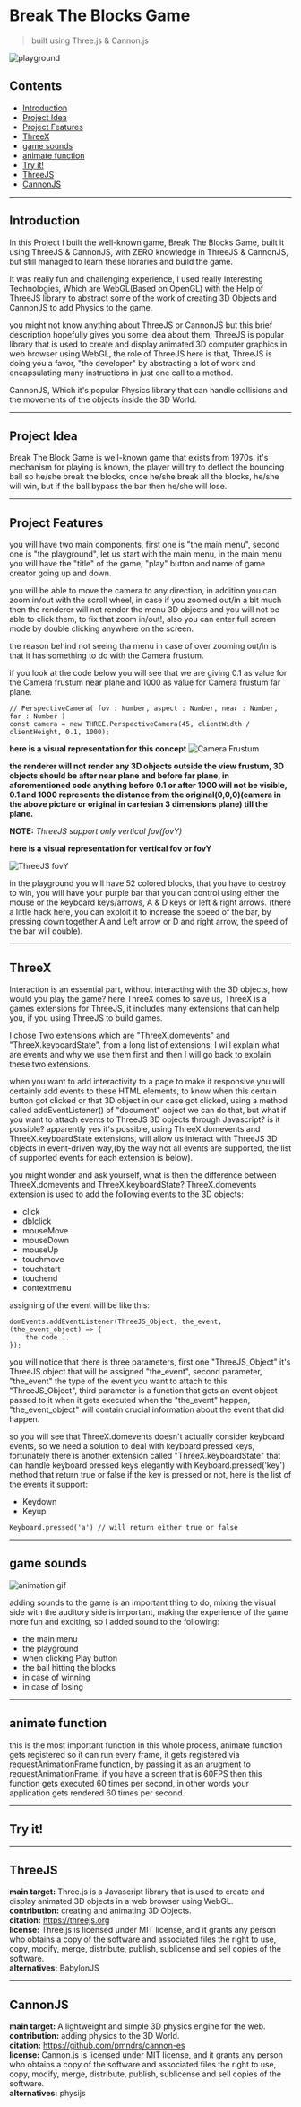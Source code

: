 # Break The Blocks Game

> built using Three.js & Cannon.js

![playground](Images/README-files/main_menu.png)

<!-- adding space -->

## Contents

-   [Introduction](#introduction)
-   [Project Idea](#project-idea)
-   [Project Features](#project-features)
-   [ThreeX](#threex)
-   [game sounds](#game-sounds)
-   [animate function](#animate-function)
-   [Try it!](#try-it)
-   [ThreeJS](#threejs)
-   [CannonJS](#cannonjs)

---

<!-- adding space -->

## Introduction

In this Project I built the well-known game, Break The Blocks Game, built it using ThreeJS & CannonJS, with ZERO knowledge in ThreeJS & CannonJS, but still managed to learn these libraries and build the game.

It was really fun and challenging experience, I used really Interesting Technologies, Which are WebGL(Based on OpenGL) with the Help of ThreeJS library to abstract some of the work of creating 3D Objects and CannonJS to add Physics to the game.

you might not know anything about ThreeJS or CannonJS but this brief description hopefully gives you some idea about them, ThreeJS is popular library that is used to create and display animated 3D computer graphics in web browser using WebGL, the role of ThreeJS here is that, ThreeJS is doing you a favor, "the developer" by abstracting a lot of work and encapsulating many instructions in just one call to a method.

CannonJS, Which it's popular Physics library that can handle collisions and the movements of the objects inside the 3D World.

---

## Project Idea

Break The Block Game is well-known game that exists from 1970s, it's mechanism for playing is known, the player will try to deflect the bouncing ball so he/she break the blocks, once he/she break all the blocks, he/she will win, but if the ball bypass the bar then he/she will lose.

---

## Project Features

you will have two main components, first one is "the main menu", second one is "the playground", let us start with the main menu, in the main menu you will have the "title" of the game, "play" button and name of game creator going up and down.

you will be able to move the camera to any direction, in addition you can zoom in/out with the scroll wheel, in case if you zoomed out/in a bit much then the renderer will not render the menu 3D objects and you will not be able to click them, to fix that zoom in/out!, also you can enter full screen mode by double clicking anywhere on the screen.

the reason behind not seeing tha menu in case of over zooming out/in is
that it has something to do with the Camera frustum.

if you look at the code below you will see that we are giving 0.1 as value for the Camera frustum near plane and 1000 as value for Camera frustum far plane.

```
// PerspectiveCamera( fov : Number, aspect : Number, near : Number, far : Number )
const camera = new THREE.PerspectiveCamera(45, clientWidth / clientHeight, 0.1, 1000);
```

**here is a visual representation for this concept**
![Camera Frustum](/Images/README-files/VisualCameraFrustum.png)

**the renderer will not render any 3D objects outside the view frustum, 3D objects should be after near plane and before far plane, in aforementioned code
anything before 0.1 or after 1000 will not be visible, 0.1 and 1000 represents the distance from the original(0,0,0)(camera in the above picture or original in cartesian 3 dimensions plane) till the plane.**

**NOTE:** _ThreeJS support only vertical fov(fovY)_

**here is a visual representation for vertical fov or fovY**

![ThreeJS fovY](/Images/README-files/output-onlinepngtools.png)

in the playground you will have 52 colored blocks, that you have to destroy to win, you will have your purple bar that you can control using either the mouse or the keyboard keys/arrows, A & D keys or left & right arrows. (there a little hack here, you can exploit it to increase the speed of the bar, by pressing down together A and Left arrow or D and right arrow, the speed of the bar will double).

---

## ThreeX

Interaction is an essential part, without interacting with the 3D objects,
how would you play the game? here ThreeX comes to save us, ThreeX is a games extensions for ThreeJS, it includes many extensions that can help you, if you using ThreeJS to build games.

I chose Two extensions which are "ThreeX.domevents" and "ThreeX.keyboardState", from a long list of extensions, I will explain what are events and why we use them first and then I will go back to explain these two extensions.

when you want to add interactivity to a page to make it responsive you will certainly add events to these HTML elements, to know when this certain button got clicked or that 3D object in our case got clicked, using a method called addEventListener() of "document" object we can do that, but what if you want to attach events to ThreeJS 3D objects through Javascript? is it possible? apparently yes it's possible, using ThreeX.domevents and ThreeX.keyboardState extensions, will allow us interact with ThreeJS 3D objects in event-driven way,(by the way not all events are supported, the list of supported events for each extension is below).

you might wonder and ask yourself, what is then the difference between ThreeX.domevents and ThreeX.keyboardState?
ThreeX.domevents extension is used to add the following events to the 3D objects:

-   click
-   dblclick
-   mouseMove
-   mouseDown
-   mouseUp
-   touchmove
-   touchstart
-   touchend
-   contextmenu

assigning of the event will be like this:

```
domEvents.addEventListener(ThreeJS_Object, the_event, (the_event_object) => {
    the code...
});
```

you will notice that there is three parameters, first one "ThreeJS_Object" it's ThreeJS object that will be assigned "the_event", second parameter, "the_event" the type of the event you want to attach to this "ThreeJS_Object", third parameter is a function that gets an event object passed to it when it gets executed when the "the_event" happen, "the_event_object" will contain crucial information about the event that did happen.

so you will see that ThreeX.domevents doesn't actually consider keyboard events, so we need a solution to deal with keyboard pressed keys, fortunately there is another extension called "ThreeX.keyboardState" that can handle keyboard pressed keys elegantly with Keyboard.pressed('key') method that return true or false if the key is pressed or not, here is the list of the events it support:

-   Keydown
-   Keyup

```
Keyboard.pressed('a') // will return either true or false
```

---

## game sounds

![animation gif](Images/README-files/Animation.gif)

adding sounds to the game is an important thing to do, mixing the visual side with the auditory side is important, making the experience of the game more fun and exciting, so I added sound to the following:

-   the main menu
-   the playground
-   when clicking Play button
-   the ball hitting the blocks
-   in case of winning
-   in case of losing

---

## animate function

this is the most important function in this whole process, animate function gets registered so it can run every frame, it gets registered via requestAnimationFrame function, by passing it as an arugment to requestAnimationFrame.
if you have a screen that is 60FPS then this function gets executed 60 times per second, in other words your application gets rendered 60 times per second.

---

## Try it!

---

## ThreeJS

**main target:** Three.js is a Javascript library that is used to create and display animated 3D objects in a web browser using WebGL.<br />
**contribution:** creating and animating 3D Objects.<br />
**citation:** https://threejs.org<br />
**license:** Three.js is licensed under MIT license, and it grants any person who obtains a copy of the software and associated files the right to use, copy, modify, merge, distribute, publish, sublicense and sell copies of the software.<br />
**alternatives:** BabylonJS<br />

---

## CannonJS

**main target:** A lightweight and simple 3D physics engine for the web.<br />
**contribution:** adding physics to the 3D World.<br />
**citation:** https://github.com/pmndrs/cannon-es<br />
**license:** Cannon.js is licensed under MIT license, and it grants any person who obtains a copy of the software and associated files the right to use, copy, modify, merge, distribute, publish, sublicense and sell copies of the software.<br />
**alternatives:** physijs<br />
